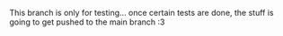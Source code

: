 This branch is only for testing... once certain tests are done, the stuff is going to get pushed to the main branch :3
